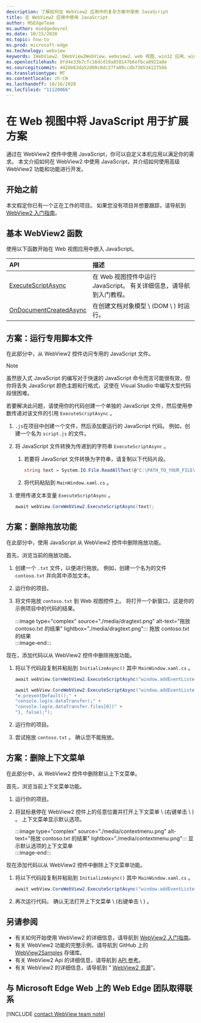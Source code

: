 ```yaml
---
description: 了解如何在 WebView2 应用中的复杂方案中使用 JavaScript
title: 在 WebView2 应用中使用 JavaScript
author: MSEdgeTeam
ms.author: msedgedevrel
ms.date: 10/15/2020
ms.topic: how-to
ms.prod: microsoft-edge
ms.technology: webview
keywords: IWebView2、IWebView2WebView、webview2、web 视图、win32 应用、win32、edge、ICoreWebView2、ICoreWebView2Host、浏览器控件、边缘 html
ms.openlocfilehash: 0fd4e33b7cfc16dcd19a850147b6efbca8922a8e
ms.sourcegitcommit: 442de63da52d00c6dc27fa08ccdb736534127566
ms.translationtype: MT
ms.contentlocale: zh-CN
ms.lasthandoff: 10/16/2020
ms.locfileid: "11120066"
---
```

# 在 Web 视图中将 JavaScript 用于扩展方案  

通过在 WebView2 控件中使用 JavaScript，你可以自定义本机应用以满足你的需求。  本文介绍如何在 WebView2 中使用 JavaScript，并介绍如何使用高级 WebView2 功能和功能进行开发。  

## 开始之前  

本文假定你已有一个正在工作的项目。  如果您没有项目并想要跟踪，请导航到 [WebView2 入门指南][Webview2GettingstartedWpf]。  

## 基本 WebView2 函数  

使用以下函数开始在 Web 视图应用中嵌入 JavaScript。  

| API  | 描述  |
|:--- |:--- |  
| [ExecuteScriptAsync][Webview2ReferenceWpfMicrosoftWebExecutescriptasync] | 在 Web 视图控件中运行 JavaScript。 有关详细信息，请导航到入门教程。 |
| [OnDocumentCreatedAsync][Webview2ReferenceWin32Icorewebview2Addscripttoexecuteondocumentcreated] | 在创建文档对象模型 \ (DOM \ ) 时运行。 |
      
## 方案：运行专用脚本文件  

在此部分中，从 WebView2 控件访问专用的 JavaScript 文件。  

> [!NOTE]
> 虽然嵌入式 JavaScript 的编写对于快速的 JavaScript 命令而言可能很有效，但你将丢失 JavaScript 颜色主题和行格式，这使在 Visual Studio 中编写大型代码段很困难。  

若要解决此问题，请使用你的代码创建一个单独的 JavaScript 文件，然后使用参数传递对该文件的引用 `ExecuteScriptAsync` 。  

1.  `.js`在项目中创建一个文件，然后添加要运行的 JavaScript 代码。  例如，创建一个名为 `script.js` 的文件。  
1.  将 JavaScript 文件转换为传递到的字符串 `ExecuteScriptAsync` 。  
    1.  若要将 JavaScript 文件转换为字符串，请复制以下代码片段。  
        
        ```csharp
        string text = System.IO.File.ReadAllText(@"C:\PATH_TO_YOUR_FILE\script.js");
        ```  
        
    1.  将代码粘贴到 `MainWindow.xaml.cs` 。  
1.  使用传递文本变量 `ExecuteScriptAsync` 。  
    
    ```csharp
    await webView.CoreWebView2.ExecuteScriptAsync(text);
    ```  

## 方案：删除拖放功能  

在此部分中，使用 JavaScript 从 WebView2 控件中删除拖放功能。  

首先，浏览当前的拖放功能。  

1.  创建一个 `.txt` 文件，以便进行拖放。  例如，创建一个名为的文件 `contoso.txt` 并向其中添加文本。  
1.  运行你的项目。  
1.  将文件拖放 `contoso.txt` 到 Web 视图控件上。  将打开一个新窗口，这是你的示例项目中的代码的结果。  
    
    :::image type="complex" source="./media/dragtext.png" alt-text="拖放 contoso.txt 的结果" lightbox="./media/dragtext.png":::
       拖放 contoso.txt 的结果  
    :::image-end:::  

现在，添加代码以从 WebView2 控件中删除拖放功能。  

1.  将以下代码段复制并粘贴到 `InitializeAsync()` 其中 `MainWindow.xaml.cs` 。   
            
    ```csharp   
    await webView.CoreWebView2.ExecuteScriptAsync("window.addEventListener('dragover',function(e){e.preventDefault();},false);");
    
    await webView.CoreWebView2.ExecuteScriptAsync("window.addEventListener('drop',function(e){" +
    "e.preventDefault();" +
    "console.log(e.dataTransfer);" +
    "console.log(e.dataTransfer.files[0])" +
    "}, false);");
    ```  
          
1.  运行你的项目。  
1.  尝试拖放 `contoso.txt` 。  确认您不能拖放。  

## 方案：删除上下文菜单  

在此部分中，从 WebView2 控件中删除默认上下文菜单。  

首先，浏览当前上下文菜单功能。  

1.  运行你的项目。  
1.  将鼠标悬停在 WebView2 控件上的任意位置并打开上下文菜单 \ (右键单击 \ ) 。  上下文菜单显示默认选项。  
    
    :::image type="complex" source="./media/contextmenu.png" alt-text="拖放 contoso.txt 的结果" lightbox="./media/contextmenu.png":::
       显示默认选项的上下文菜单  
    :::image-end:::  
    
现在添加代码以从 WebView2 控件中删除上下文菜单功能。  

1.  将以下代码段复制并粘贴到 `InitializeAsync()` 其中 `MainWindow.xaml.cs` 。    
        
    ```csharp   
    await webView.CoreWebView2.ExecuteScriptAsync("window.addEventListener('contextmenu', window => {window.preventDefault();});");
    ```  

1.  再次运行代码。  确认无法打开上下文菜单 \ (右键单击 \ ) 。  
   
## 另请参阅  

*   有关如何开始使用 WebView2 的详细信息，请导航到 [WebView2 入门指南][Webview2MainGettingStarted]。  
*   有关 WebView2 功能的完整示例，请导航到 GitHub 上的 [WebView2Samples][GithubMicrosoftedgeWebview2samples] 存储库。  
*   有关 WebView2 Api 的详细信息，请导航到 [API 参考][Webview2ApiReference]。  
*   有关 WebView2 的详细信息，请导航到 " [WebView2 资源][Webview2MainNextSteps]"。  

## 与 Microsoft Edge Web 上的 Web Edge 团队取得联系  

[!INCLUDE [contact WebView team note](../includes/contact-webview-team-note.md)]  

<!-- links -->  

[DevtoolsGuideChromiumMain]: ../../devtools-guide-chromium.md "Microsoft Edge (Chromium) 开发工具 |Microsoft 文档"  


[Webview2ApiReference]: ../webview2-api-reference.md "Microsoft Edge WebView2 API 参考 |Microsoft 文档"  
[Webview2GettingstartedWpf]: ../gettingstarted/wpf.md "WPF 中的 WebView2 入门 (预览版) |Microsoft 文档"  
[Webview2MainGettingStarted]: ../index.md#getting-started "入门-Microsoft Edge WebView2 简介 (预览版) |Microsoft 文档"  
[Webview2MainNextSteps]: ../index.md#next-steps "后续步骤-Microsoft Edge WebView2 简介 (预览) |Microsoft 文档"  
[Webview2ReferenceWin32Icorewebview2Addscripttoexecuteondocumentcreated]: /microsoft-edge/webview2/reference/win32/icorewebview2#addscripttoexecuteondocumentcreated "AddScriptToExecuteOnDocumentCreated-0.9.579-interface ICoreWebView2 |Microsoft 文档"  
[Webview2ReferenceWpfMicrosoftWebExecutescriptasync]: /dotnet/api/microsoft.web.webview2.wpf.webview2.executescriptasync "WebView2.ExecuteScriptAsync (String) 方法 (WebView2) |Microsoft 文档"  

[GithubMicrosoftedgeWebview2samples]: https://github.com/MicrosoftEdge/WebView2Samples "WebView2 示例-MicrosoftEdge/WebView2Samples |GitHub"  
